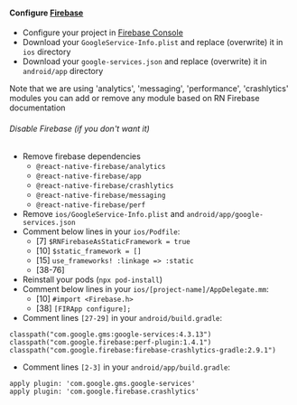 #### Configure [Firebase](https://rnfirebase.io/)
* Configure your project in [Firebase Console](https://console.firebase.google.com)
* Download your `GoogleService-Info.plist` and replace (overwrite) it in `ios` directory
* Download your `google-services.json` and replace (overwrite) it in `android/app` directory

Note that we are using 'analytics', 'messaging', 'performance', 'crashlytics' modules
you can add or remove any module based on RN Firebase documentation

###### Disable Firebase (if you don't want it)
* Remove firebase dependencies
    * `@react-native-firebase/analytics`
    * `@react-native-firebase/app`
    * `@react-native-firebase/crashlytics`
    * `@react-native-firebase/messaging`
    * `@react-native-firebase/perf`
* Remove `ios/GoogleService-Info.plist` and `android/app/google-services.json`
* Comment below lines in your `ios/Podfile`:
    * [7] `$RNFirebaseAsStaticFramework = true`
    * [10] `$static_framework = []`
    * [15] `use_frameworks! :linkage => :static`
    * [38-76]
* Reinstall your pods (`npx pod-install`)
* Comment below lines in your `ios/[project-name]/AppDelegate.mm`:
    * [10] `#import <Firebase.h>`
    * [38] `[FIRApp configure];`
* Comment lines `[27-29]` in your `android/build.gradle`:
```
classpath("com.google.gms:google-services:4.3.13")
classpath("com.google.firebase:perf-plugin:1.4.1")
classpath("com.google.firebase:firebase-crashlytics-gradle:2.9.1")
```
* Comment lines `[2-3]` in your `android/app/build.gradle`:
```
apply plugin: 'com.google.gms.google-services'
apply plugin: 'com.google.firebase.crashlytics'
```
